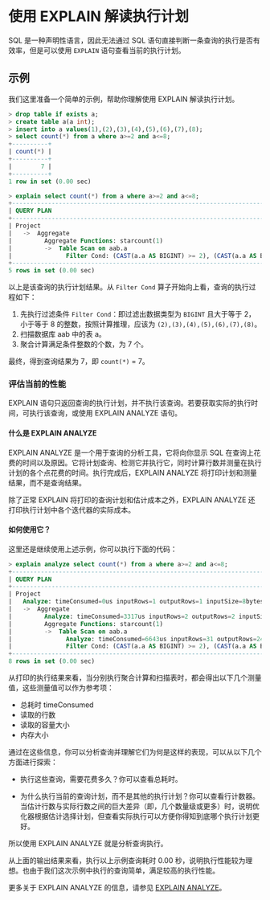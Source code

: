 # 使用 EXPLAIN 解读执行计划

SQL 是一种声明性语言，因此无法通过 SQL 语句直接判断一条查询的执行是否有效率，但是可以使用 `EXPLAIN` 语句查看当前的执行计划。

## 示例

我们这里准备一个简单的示例，帮助你理解使用 EXPLAIN 解读执行计划。

```sql
> drop table if exists a;
> create table a(a int);
> insert into a values(1),(2),(3),(4),(5),(6),(7),(8);
> select count(*) from a where a>=2 and a<=8;
+----------+
| count(*) |
+----------+
|        7 |
+----------+
1 row in set (0.00 sec)

> explain select count(*) from a where a>=2 and a<=8;
+-----------------------------------------------------------------------------------+
| QUERY PLAN                                                                        |
+-----------------------------------------------------------------------------------+
| Project                                                                           |
|   ->  Aggregate                                                                   |
|         Aggregate Functions: starcount(1)                                         |
|         ->  Table Scan on aab.a                                                   |
|               Filter Cond: (CAST(a.a AS BIGINT) >= 2), (CAST(a.a AS BIGINT) <= 8) |
+-----------------------------------------------------------------------------------+
5 rows in set (0.00 sec)
```

以上是该查询的执行计划结果。从 `Filter Cond` 算子开始向上看，查询的执行过程如下：

1. 先执行过滤条件 `Filter Cond`：即过滤出数据类型为 `BIGINT` 且大于等于 2，小于等于 8 的整数，按照计算推理，应该为 `(2),(3),(4),(5),(6),(7),(8)`。
2. 扫描数据库 aab 中的表 a。
3. 聚合计算满足条件整数的个数，为 7 个。

最终，得到查询结果为 7，即 `count(*)` = 7。

### 评估当前的性能

EXPLAIN 语句只返回查询的执行计划，并不执行该查询。若要获取实际的执行时间，可执行该查询，或使用 EXPLAIN ANALYZE 语句。

#### 什么是 EXPLAIN ANALYZE

EXPLAIN ANALYZE 是一个用于查询的分析工具，它将向你显示 SQL 在查询上花费的时间以及原因。它将计划查询、检测它并执行它，同时计算行数并测量在执行计划的各个点花费的时间。执行完成后，EXPLAIN ANALYZE 将打印计划和测量结果，而不是查询结果。

除了正常 EXPLAIN 将打印的查询计划和估计成本之外，EXPLAIN ANALYZE 还打印执行计划中各个迭代器的实际成本。

#### 如何使用它？

这里还是继续使用上述示例，你可以执行下面的代码：

```sql
> explain analyze select count(*) from a where a>=2 and a<=8;
+-------------------------------------------------------------------------------------------------------------------------------+
| QUERY PLAN                                                                                                                    |
+-------------------------------------------------------------------------------------------------------------------------------+
| Project                                                                                                                       |
|   Analyze: timeConsumed=0us inputRows=1 outputRows=1 inputSize=8bytes outputSize=8bytes memorySize=8bytes                     |
|   ->  Aggregate                                                                                                               |
|         Analyze: timeConsumed=3317us inputRows=2 outputRows=2 inputSize=8bytes outputSize=16bytes memorySize=16bytes          |
|         Aggregate Functions: starcount(1)                                                                                     |
|         ->  Table Scan on aab.a                                                                                               |
|               Analyze: timeConsumed=6643us inputRows=31 outputRows=24 inputSize=96bytes outputSize=64bytes memorySize=64bytes |
|               Filter Cond: (CAST(a.a AS BIGINT) >= 2), (CAST(a.a AS BIGINT) <= 8)                                             |
+-------------------------------------------------------------------------------------------------------------------------------+
8 rows in set (0.00 sec)
```

从打印的执行结果来看，当分别执行聚合计算和扫描表时，都会得出以下几个测量值，这些测量值可以作为参考项：

- 总耗时 timeConsumed
- 读取的行数
- 读取的容量大小
- 内存大小

通过在这些信息，你可以分析查询并理解它们为何是这样的表现，可以从以下几个方面进行探索：

- 执行这些查询，需要花费多久？你可以查看总耗时。

- 为什么执行当前的查询计划，而不是其他的执行计划？你可以查看行计数器。当估计行数与实际行数之间的巨大差异（即，几个数量级或更多）时，说明优化器根据估计选择计划，但查看实际执行可以方便你得知到底哪个执行计划更好。

所以使用 EXPLAIN ANALYZE 就是分析查询执行。

从上面的输出结果来看，执行以上示例查询耗时 0.00 秒，说明执行性能较为理想。也由于我们这次示例中执行的查询简单，满足较高的执行性能。

更多关于 EXPLAIN ANALYZE 的信息，请参见 [EXPLAIN ANALYZE](../Reference/SQL-Reference/Utility-Statements/Explain/explain-analyze.md)。
